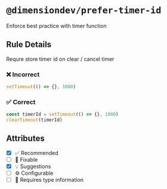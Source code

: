 <!-- begin title -->

# `@dimensiondev/prefer-timer-id`

Enforce best practice with timer function

<!-- end title -->

## Rule Details

Requre store timer id on clear / cancel timer

### :x: Incorrect

```ts
setTimeout(() => {}, 1000)
```

### :white_check_mark: Correct

```ts
const timerId = setTimeout(() => {}, 1000)
clearTimeout(timerId)
```

## Attributes

<!-- begin attributes -->

- [x] :white_check_mark: Recommended
- [ ] :wrench: Fixable
- [x] :bulb: Suggestions
- [ ] :gear: Configurable
- [ ] :thought_balloon: Requires type information

<!-- end attributes -->
